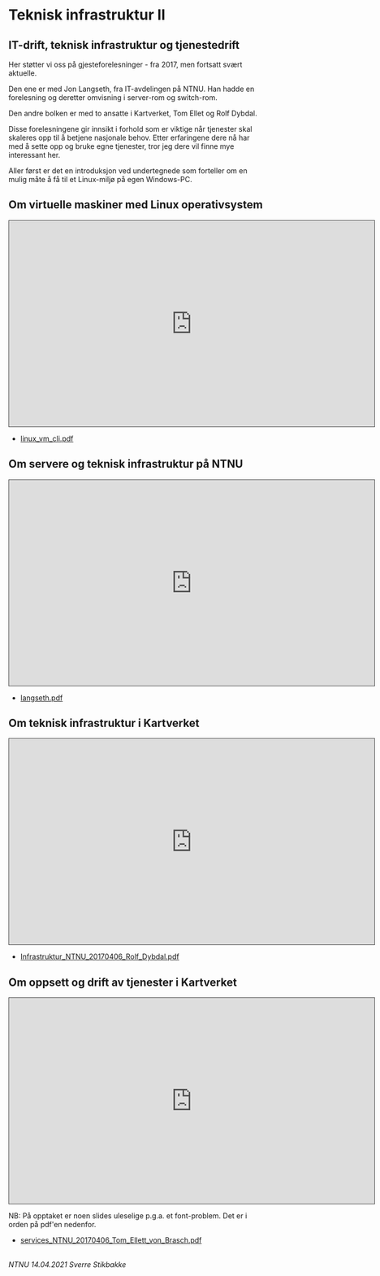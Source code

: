 # Teknisk infrastruktur II


## IT-drift, teknisk infrastruktur og tjenestedrift

Her støtter vi oss på gjesteforelesninger - fra 2017, men fortsatt svært aktuelle.

Den ene er med Jon Langseth, fra IT-avdelingen på NTNU. Han hadde en forelesning og deretter omvisning i server-rom og switch-rom.

Den andre bolken er med to ansatte i Kartverket, Tom Ellet og Rolf Dybdal.

Disse forelesningene gir innsikt i forhold som er viktige når tjenester skal skaleres opp til å betjene nasjonale behov.
Etter erfaringene dere nå har med å sette opp og bruke egne tjenester, tror jeg dere vil finne mye interessant her.

Aller først er det en introduksjon ved undertegnede som forteller om en mulig måte å få til et Linux-miljø på egen Windows-PC.

## Om virtuelle maskiner med Linux operativsystem

<iframe src="https://ntnu.cloud.panopto.eu/Panopto/Pages/Embed.aspx?id=b3bb7bc0-abb3-4b37-911d-ad0400a626e8&autoplay=false&offerviewer=true&showtitle=true&showbrand=false&start=0&interactivity=all" height="405" width="720" style="border: 1px solid #464646;" allowfullscreen allow="autoplay"></iframe>

- [linux_vm_cli.pdf](docs/linux_vm_cli.pdf)

## Om servere og teknisk infrastruktur på NTNU

<iframe src="https://ntnu.cloud.panopto.eu/Panopto/Pages/Embed.aspx?id=96ceb21c-1c64-476c-9968-ad0a00b602b6&autoplay=false&offerviewer=true&showtitle=true&showbrand=false&start=0&interactivity=all" height="405" width="720" style="border: 1px solid #464646;" allowfullscreen allow="autoplay"></iframe>

- [langseth.pdf](docs/langseth.pdf)

## Om teknisk infrastruktur i Kartverket

<iframe src="https://ntnu.cloud.panopto.eu/Panopto/Pages/Embed.aspx?id=d2894bf4-6f8d-46cb-a738-ad0a00a845d6&autoplay=false&offerviewer=true&showtitle=true&showbrand=false&start=0&interactivity=all" height="405" width="720" style="border: 1px solid #464646;" allowfullscreen allow="autoplay"></iframe>

- [Infrastruktur_NTNU_20170406_Rolf_Dybdal.pdf](docs/Infrastruktur_NTNU_20170406_Rolf_Dybdal.pdf)

## Om oppsett og drift av tjenester i Kartverket

<iframe src="https://ntnu.cloud.panopto.eu/Panopto/Pages/Embed.aspx?id=4a35787c-95b4-4cfe-9567-ad0a00a868e5&autoplay=false&offerviewer=true&showtitle=true&showbrand=false&start=0&interactivity=all" height="405" width="720" style="border: 1px solid #464646;" allowfullscreen allow="autoplay"></iframe>

NB: På opptaket er noen slides uleselige p.g.a. et font-problem. Det er i orden på pdf'en nedenfor.

- [services_NTNU_20170406_Tom_Ellett_von_Brasch.pdf](docs/services_NTNU_20170406_Tom_Ellett_von_Brasch.pdf)


\
*NTNU 14.04.2021 Sverre Stikbakke*
